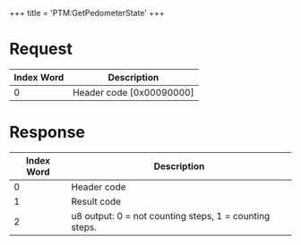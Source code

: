 +++
title = 'PTM:GetPedometerState'
+++

# Request

| Index Word | Description                |
|------------|----------------------------|
| 0          | Header code \[0x00090000\] |

# Response

| Index Word | Description                                            |
|------------|--------------------------------------------------------|
| 0          | Header code                                            |
| 1          | Result code                                            |
| 2          | u8 output: 0 = not counting steps, 1 = counting steps. |